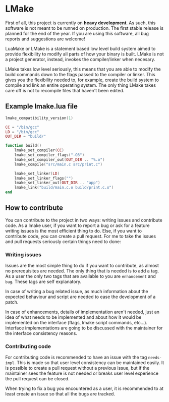 # LMake
First of all, this project is currently on **heavy development**. As such, this software is not meant to be runned on production. The first stable release is planned for the end of the year. If you are using this software, all bug reports and suggestions are welcome!

LuaMake or LMake is a statement based low level build system aimed to provide flexibility to modify all parts of how your binary is built. LMake is not a project generator, instead, invokes the compiler/linker when necesary.

LMake takes low level seriously, this means that you are able to modify the build commands down to the flags passed to the compiler or linker. This gives you the flexibility needed to, for example, create the build system to compile and link an entire operating system. The only thing LMake takes care off is not to recompile files that haven't been edited.

## Example lmake.lua file
```lua
lmake_compatibility_version(1)

CC = "/bin/gcc"
LD = "/bin/gcc"
OUT_DIR = "build/"

function build()
    lmake_set_compiler(CC)
    lmake_set_compiler_flags("-O3")
    lmake_set_compiler_out(OUT_DIR .. "%.o")
    lmake_compile("src/main.c src/print.c")

    lmake_set_linker(LD)
    lmake_set_linker_flags("")
    lmake_set_linker_out(OUT_DIR .. "app")
    lmake_link("build/main.c.o build/print.c.o")
end
```


## How to contribute
You can contribute to the project in two ways: writing issues and contribute code. As a lmake user, if you want to report a bug or ask for a feature writing issues is the most efficient thing to do. Else, if you want to contribute code, you can create a pull request. For me to take the issues and pull requests seriously certain things need to done:

### Writing issues
Issues are the most simple thing to do if you want to contribute, as almost no prerequisites are needed. The only thing that is needed is to add a tag. As a user the only two tags that are available to you are `enhancement` and `bug`. These tags are self explanatory. 

In case of writing a bug related issue, as much information about the expected behaviour and script are needed to ease the development of a patch. 

In case of enhancements, details of implementation aren't needed, just an idea of what needs to be implemented and about how it would be implemented on the interface (flags, lmake script commands, etc...). Interface implementations are going to be discussed with the maintainer for the interface consistency reasons.

### Contributing code
For contributing code is recommended to have an issue with the tag `needs-impl`. This is made so that user level consistency can be maintained easily. It is possible to create a pull request without a previous issue, but if the maintainer sees the feature is not needed or breaks user level experience the pull request can be closed.

When trying to fix a bug you encountered as a user, it is recommended to at least create an issue so that all the bugs are tracked.
